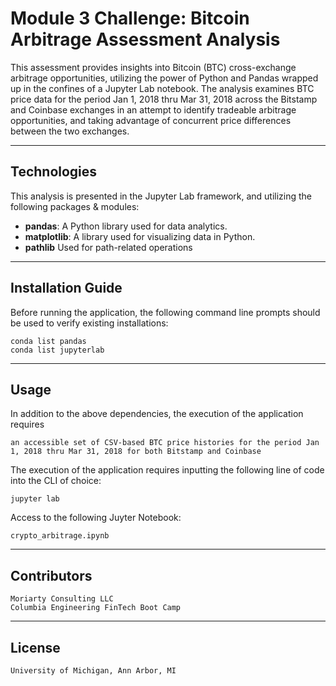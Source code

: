 # Module 3 Challenge: Bitcoin Arbitrage Assessment Analysis

This assessment provides insights into Bitcoin (BTC) cross-exchange arbitrage opportunities, utilizing the power of Python and Pandas wrapped up in the confines of a Jupyter Lab notebook. The analysis examines BTC price data for the period Jan 1, 2018 thru Mar 31, 2018 across the Bitstamp and Coinbase exchanges in an attempt to identify tradeable arbitrage opportunities, and taking advantage of concurrent price differences between the two exchanges.

---

## Technologies

This analysis is presented in the Jupyter Lab framework, and utilizing the following packages & modules:

* **pandas**:      A Python library used for data analytics.
* **matplotlib**:  A library used for visualizing data in Python.
* **pathlib**      Used for path-related operations

---

## Installation Guide

Before running the application, the following command line prompts should be used to verify existing installations:

    conda list pandas
    conda list jupyterlab

---

## Usage

In addition to the above dependencies, the execution of the application requires

    an accessible set of CSV-based BTC price histories for the period Jan 1, 2018 thru Mar 31, 2018 for both Bitstamp and Coinbase



The execution of the application requires inputting the following line of code into the CLI of choice:

    jupyter lab
    
Access to the following Juyter Notebook:

    crypto_arbitrage.ipynb
    
---

## Contributors

    Moriarty Consulting LLC
    Columbia Engineering FinTech Boot Camp

---

## License

    University of Michigan, Ann Arbor, MI
